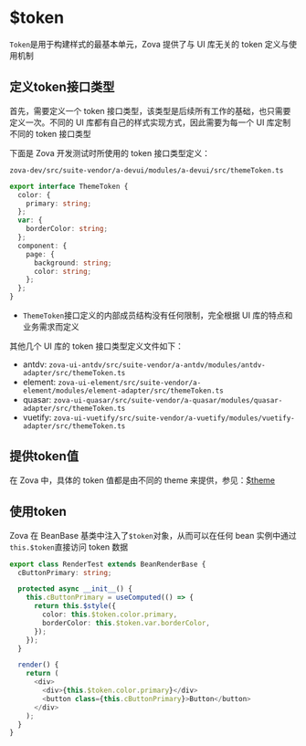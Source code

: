 # $token

`Token`是用于构建样式的最基本单元，Zova 提供了与 UI 库无关的 token 定义与使用机制

## 定义token接口类型

首先，需要定义一个 token 接口类型，该类型是后续所有工作的基础，也只需要定义一次。不同的 UI 库都有自己的样式实现方式，因此需要为每一个 UI 库定制不同的 token 接口类型

下面是 Zova 开发测试时所使用的 token 接口类型定义：

`zova-dev/src/suite-vendor/a-devui/modules/a-devui/src/themeToken.ts`

```typescript
export interface ThemeToken {
  color: {
    primary: string;
  };
  var: {
    borderColor: string;
  };
  component: {
    page: {
      background: string;
      color: string;
    };
  };
}
```

- `ThemeToken`接口定义的内部成员结构没有任何限制，完全根据 UI 库的特点和业务需求而定义

其他几个 UI 库的 token 接口类型定义文件如下：

- antdv: `zova-ui-antdv/src/suite-vendor/a-antdv/modules/antdv-adapter/src/themeToken.ts`
- element: `zova-ui-element/src/suite-vendor/a-element/modules/element-adapter/src/themeToken.ts`
- quasar: `zova-ui-quasar/src/suite-vendor/a-quasar/modules/quasar-adapter/src/themeToken.ts`
- vuetify: `zova-ui-vuetify/src/suite-vendor/a-vuetify/modules/vuetify-adapter/src/themeToken.ts`

## 提供token值

在 Zova 中，具体的 token 值都是由不同的 theme 来提供，参见：[$theme](./theme.md)

## 使用token

Zova 在 BeanBase 基类中注入了`$token`对象，从而可以在任何 bean 实例中通过`this.$token`直接访问 token 数据

```typescript
export class RenderTest extends BeanRenderBase {
  cButtonPrimary: string;

  protected async __init__() {
    this.cButtonPrimary = useComputed(() => {
      return this.$style({
        color: this.$token.color.primary,
        borderColor: this.$token.var.borderColor,
      });
    });
  }

  render() {
    return (
      <div>
        <div>{this.$token.color.primary}</div>
        <button class={this.cButtonPrimary}>Button</button>
      </div>
    );
  }
}
```
